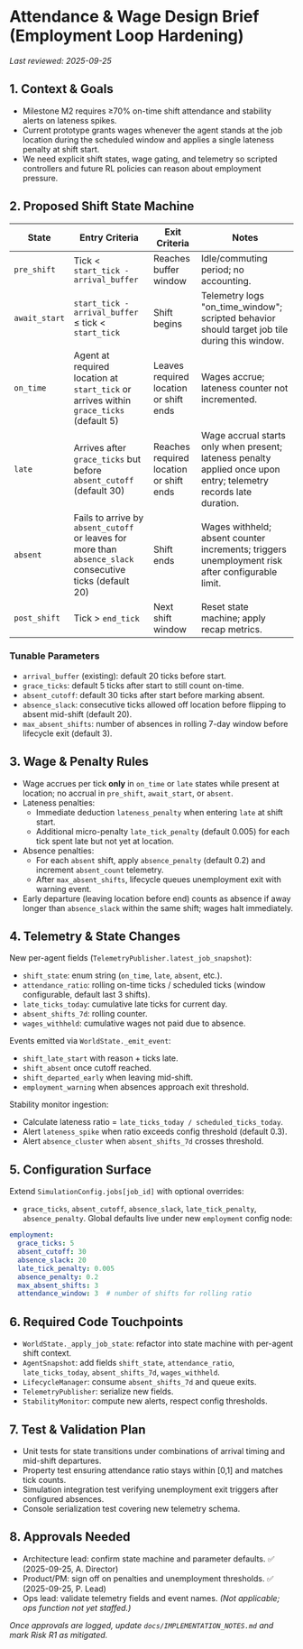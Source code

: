 # Attendance & Wage Design Brief (Employment Loop Hardening)

_Last reviewed: 2025-09-25_

## 1. Context & Goals
- Milestone M2 requires ≥70% on-time shift attendance and stability alerts on lateness spikes.
- Current prototype grants wages whenever the agent stands at the job location during the scheduled window and applies a single lateness penalty at shift start.
- We need explicit shift states, wage gating, and telemetry so scripted controllers and future RL policies can reason about employment pressure.

## 2. Proposed Shift State Machine
| State | Entry Criteria | Exit Criteria | Notes |
| --- | --- | --- | --- |
| `pre_shift` | Tick < `start_tick - arrival_buffer` | Reaches buffer window | Idle/commuting period; no accounting. |
| `await_start` | `start_tick - arrival_buffer` ≤ tick < `start_tick` | Shift begins | Telemetry logs "on_time_window"; scripted behavior should target job tile during this window. |
| `on_time` | Agent at required location at `start_tick` or arrives within `grace_ticks` (default 5) | Leaves required location or shift ends | Wages accrue; lateness counter not incremented. |
| `late` | Arrives after `grace_ticks` but before `absent_cutoff` (default 30) | Reaches required location or shift ends | Wage accrual starts only when present; lateness penalty applied once upon entry; telemetry records late duration. |
| `absent` | Fails to arrive by `absent_cutoff` or leaves for more than `absence_slack` consecutive ticks (default 20) | Shift ends | Wages withheld; absent counter increments; triggers unemployment risk after configurable limit. |
| `post_shift` | Tick > `end_tick` | Next shift window | Reset state machine; apply recap metrics.

### Tunable Parameters
- `arrival_buffer` (existing): default 20 ticks before start.
- `grace_ticks`: default 5 ticks after start to still count on-time.
- `absent_cutoff`: default 30 ticks after start before marking absent.
- `absence_slack`: consecutive ticks allowed off location before flipping to absent mid-shift (default 20).
- `max_absent_shifts`: number of absences in rolling 7-day window before lifecycle exit (default 3).

## 3. Wage & Penalty Rules
- Wage accrues per tick **only** in `on_time` or `late` states while present at location; no accrual in `pre_shift`, `await_start`, or `absent`.
- Lateness penalties:
  - Immediate deduction `lateness_penalty` when entering `late` at shift start.
  - Additional micro-penalty `late_tick_penalty` (default 0.005) for each tick spent late but not yet at location.
- Absence penalties:
  - For each `absent` shift, apply `absence_penalty` (default 0.2) and increment `absent_count` telemetry.
  - After `max_absent_shifts`, lifecycle queues unemployment exit with warning event.
- Early departure (leaving location before end) counts as absence if away longer than `absence_slack` within the same shift; wages halt immediately.

## 4. Telemetry & State Changes
New per-agent fields (`TelemetryPublisher.latest_job_snapshot`):
- `shift_state`: enum string (`on_time`, `late`, `absent`, etc.).
- `attendance_ratio`: rolling on-time ticks / scheduled ticks (window configurable, default last 3 shifts).
- `late_ticks_today`: cumulative late ticks for current day.
- `absent_shifts_7d`: rolling counter.
- `wages_withheld`: cumulative wages not paid due to absence.

Events emitted via `WorldState._emit_event`:
- `shift_late_start` with reason + ticks late.
- `shift_absent` once cutoff reached.
- `shift_departed_early` when leaving mid-shift.
- `employment_warning` when absences approach exit threshold.

Stability monitor ingestion:
- Calculate lateness ratio = `late_ticks_today / scheduled_ticks_today`.
- Alert `lateness_spike` when ratio exceeds config threshold (default 0.3).
- Alert `absence_cluster` when `absent_shifts_7d` crosses threshold.

## 5. Configuration Surface
Extend `SimulationConfig.jobs[job_id]` with optional overrides:
- `grace_ticks`, `absent_cutoff`, `absence_slack`, `late_tick_penalty`, `absence_penalty`.
Global defaults live under new `employment` config node:
```yaml
employment:
  grace_ticks: 5
  absent_cutoff: 30
  absence_slack: 20
  late_tick_penalty: 0.005
  absence_penalty: 0.2
  max_absent_shifts: 3
  attendance_window: 3  # number of shifts for rolling ratio
```

## 6. Required Code Touchpoints
- `WorldState._apply_job_state`: refactor into state machine with per-agent shift context.
- `AgentSnapshot`: add fields `shift_state`, `attendance_ratio`, `late_ticks_today`, `absent_shifts_7d`, `wages_withheld`.
- `LifecycleManager`: consume `absent_shifts_7d` and queue exits.
- `TelemetryPublisher`: serialize new fields.
- `StabilityMonitor`: compute new alerts, respect config thresholds.

## 7. Test & Validation Plan
- Unit tests for state transitions under combinations of arrival timing and mid-shift departures.
- Property test ensuring attendance ratio stays within [0,1] and matches tick counts.
- Simulation integration test verifying unemployment exit triggers after configured absences.
- Console serialization test covering new telemetry schema.

## 8. Approvals Needed
- Architecture lead: confirm state machine and parameter defaults. ✅ (2025-09-25, A. Director)
- Product/PM: sign off on penalties and unemployment thresholds. ✅ (2025-09-25, P. Lead)
- Ops lead: validate telemetry fields and event names. _(Not applicable; ops function not yet staffed.)_

_Once approvals are logged, update `docs/IMPLEMENTATION_NOTES.md` and mark Risk R1 as mitigated._
